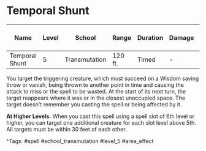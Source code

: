 # Temporal Shunt

| Name | Level | School | Range | Duration | Damage | Save DC & Type |
|------|-------|--------|-------|----------|--------|----------------|
| Temporal Shunt | 5 | Transmutation | 120 ft. | Timed | - | - |

You target the triggering creature, which must succeed on a Wisdom saving throw or vanish, being thrown to another point in time and causing the attack to miss or the spell to be wasted. At the start of its next turn, the target reappears where it was or in the closest unoccupied space. The target doesn't remember you casting the spell or being affected by it.

**At Higher Levels.** When you cast this spell using a spell slot of 6th level or higher, you can target one additional creature for each slot level above 5th. All targets must be within 30 feet of each other.

^Tags: #spell #school_transmutation #level_5 #area_effect